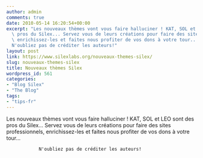 ```yaml
---
author: admin
comments: true
date: 2010-05-14 16:20:54+00:00
excerpt: "Les nouveaux thèmes vont vous faire halluciner ! KAT, SOL et LEO sont des\
  \ pros du Silex... Servez vous de leurs créations pour faire des sites professionnels,\
  \ enrichissez-les et faites nous profiter de vos dons à votre tour...\
  N'oubliez pas de créditer les auteurs!"
layout: post
link: https://www.silexlabs.org/nouveaux-themes-silex/
slug: nouveaux-themes-silex
title: Nouveaux thèmes Silex
wordpress_id: 561
categories:
- "Blog Silex"
- "The Blog"
tags:
- "tips-fr"
---
```


Les nouveaux thèmes vont vous faire halluciner ! KAT, SOL et LEO sont des pros du Silex... Servez vous de leurs créations pour faire des sites professionnels, enrichissez-les et faites nous profiter de vos dons à votre tour...

				N'oubliez pas de créditer les auteurs!
